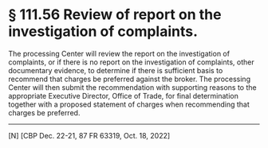 # § 111.56   Review of report on the investigation of complaints.

The processing Center will review the report on the investigation of complaints, or if there is no report on the investigation of complaints, other documentary evidence, to determine if there is sufficient basis to recommend that charges be preferred against the broker. The processing Center will then submit the recommendation with supporting reasons to the appropriate Executive Director, Office of Trade, for final determination together with a proposed statement of charges when recommending that charges be preferred.









---

[N] [CBP Dec. 22-21, 87 FR 63319, Oct. 18, 2022]

 




